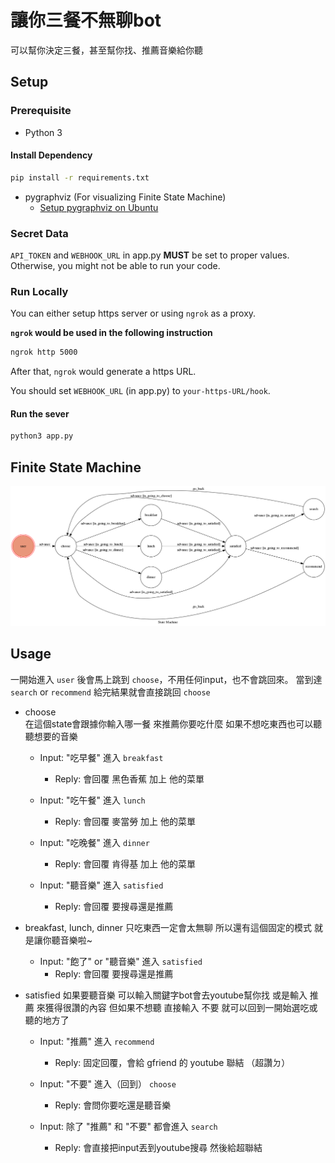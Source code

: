 # 讓你三餐不無聊bot

可以幫你決定三餐，甚至幫你找、推薦音樂給你聽

## Setup

### Prerequisite
* Python 3

#### Install Dependency
```sh
pip install -r requirements.txt
```

* pygraphviz (For visualizing Finite State Machine)
    * [Setup pygraphviz on Ubuntu](http://www.jianshu.com/p/a3da7ecc5303)

### Secret Data

`API_TOKEN` and `WEBHOOK_URL` in app.py **MUST** be set to proper values.
Otherwise, you might not be able to run your code.

### Run Locally
You can either setup https server or using `ngrok` as a proxy.

**`ngrok` would be used in the following instruction**

```sh
ngrok http 5000
```

After that, `ngrok` would generate a https URL.

You should set `WEBHOOK_URL` (in app.py) to `your-https-URL/hook`.

#### Run the sever

```sh
python3 app.py
```

## Finite State Machine
![fsm](https://github.com/BroLeaf/TOC-Project-2017/blob/master/img/show-fsm.png)

## Usage

一開始進入 `user` 後會馬上跳到 `choose`，不用任何input，也不會跳回來。
當到達 `search` or `recommend` 給完結果就會直接跳回 `choose`

* choose	
在這個state會跟據你輸入哪一餐
來推薦你要吃什麼
如果不想吃東西也可以聽聽想要的音樂
	* Input: "吃早餐" 進入 `breakfast`
		* Reply: 會回覆 黑色香蕉 加上 他的菜單

	* Input: "吃午餐" 進入 `lunch`
		* Reply: 會回覆 麥當勞 加上 他的菜單

	* Input: "吃晚餐" 進入 `dinner`
		* Reply: 會回覆 肯得基 加上 他的菜單

	* Input: "聽音樂" 進入 `satisfied`
		* Reply: 會回覆 要搜尋還是推薦

* breakfast, lunch, dinner
只吃東西一定會太無聊
所以還有這個固定的模式 就是讓你聽音樂啦~
	* Input: "飽了" or "聽音樂" 進入 `satisfied`
		* Reply: 會回覆 要搜尋還是推薦

* satisfied
如果要聽音樂
可以輸入關鍵字bot會去youtube幫你找
或是輸入 推薦 來獲得很讚的內容
但如果不想聽 直接輸入 不要 就可以回到一開始選吃或聽的地方了
	* Input: "推薦" 進入 `recommend`
		* Reply: 固定回覆，會給 gfriend 的 youtube 聯結 （超讚ㄉ）

	* Input: "不要" 進入（回到） `choose`
		* Reply: 會問你要吃還是聽音樂
	
	* Input: 除了 "推薦" 和 "不要" 都會進入 `search`
		* Reply: 會直接把input丟到youtube搜尋 然後給超聯結



